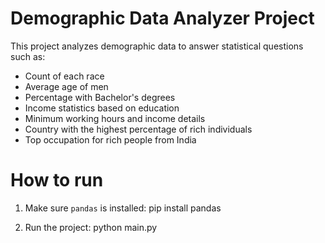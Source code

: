 # Demographic Data Analyzer Project

This project analyzes demographic data to answer statistical questions such as:

- Count of each race
- Average age of men
- Percentage with Bachelor's degrees
- Income statistics based on education
- Minimum working hours and income details
- Country with the highest percentage of rich individuals
- Top occupation for rich people from India

# How to run

1. Make sure `pandas` is installed:
   pip install pandas

2. Run the project:
   python main.py
